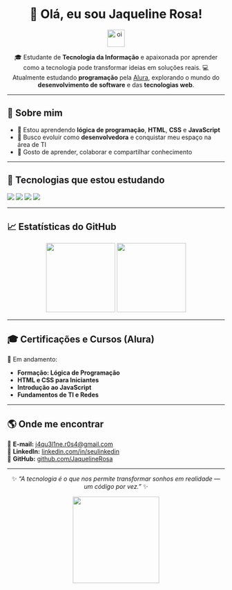 <!-- Banner animado ou frase de destaque -->
<h1 align="center">👋 Olá, eu sou Jaqueline Rosa!</h1>

<p align="center">
  <img src="https://media.giphy.com/media/hvRJCLFzcasrR4ia7z/giphy.gif" width="40px" alt="oi" />
</p>

<p align="center">
  🎓 Estudante de <b>Tecnologia da Informação</b> e apaixonada por aprender como a tecnologia pode transformar ideias em soluções reais. 
  💻 Atualmente estudando <b>programação</b> pela <a href="https://www.alura.com.br/" target="_blank">Alura</a>, explorando o mundo do <b>desenvolvimento de software</b> e das <b>tecnologias web</b>.
</p>

---

## 🚀 Sobre mim

- 🌱 Estou aprendendo **lógica de programação**, **HTML**, **CSS** e **JavaScript**  
- 🎯 Busco evoluir como **desenvolvedora** e conquistar meu espaço na área de TI  
- 💬 Gosto de aprender, colaborar e compartilhar conhecimento    

---

## 🧠 Tecnologias que estou estudando

<p align="left">
  <img src="https://img.shields.io/badge/HTML5-E34F26?style=for-the-badge&logo=html5&logoColor=white" />
  <img src="https://img.shields.io/badge/CSS3-1572B6?style=for-the-badge&logo=css3&logoColor=white" />
  <img src="https://img.shields.io/badge/JavaScript-F7DF1E?style=for-the-badge&logo=javascript&logoColor=black" />
  <img src="https://img.shields.io/badge/Python-3776AB?style=for-the-badge&logo=python&logoColor=white" />
</p>

---

## 📈 Estatísticas do GitHub

<div align="center">
  <img height="160em" src="https://github-readme-stats.vercel.app/api?username=JaquelineRosa&show_icons=true&theme=tokyonight&hide_border=true&bg_color=00000000" />
  <img height="160em" src="https://github-readme-stats.vercel.app/api/top-langs/?username=JaquelineRosa&layout=compact&theme=tokyonight&hide_border=true&bg_color=00000000" />
</div>

---

## 🎓 Certificações e Cursos (Alura)

🎯 Em andamento:
- **Formação: Lógica de Programação**
- **HTML e CSS para Iniciantes**
- **Introdução ao JavaScript**
- **Fundamentos de TI e Redes**

---

## 🌎 Onde me encontrar

📧 **E-mail:** [j4qu3l1ne.r0s4@gmail.com](mailto:j4qu3l1ne.r0s4@gmail.com)  
💼 **LinkedIn:** [linkedin.com/in/seulinkedin](https://linkedin.com/in/seulinkedin)  
📱 **GitHub:** [github.com/JaquelineRosa](https://github.com/JaquelineRosa)

---

<p align="center">
  ✨ <i>“A tecnologia é o que nos permite transformar sonhos em realidade — um código por vez.”</i> ✨
</p>

<p align="center">
  <img src="https://media.giphy.com/media/du3J3cXyzhj75IOgvA/giphy.gif" width="200px" />
</p>
